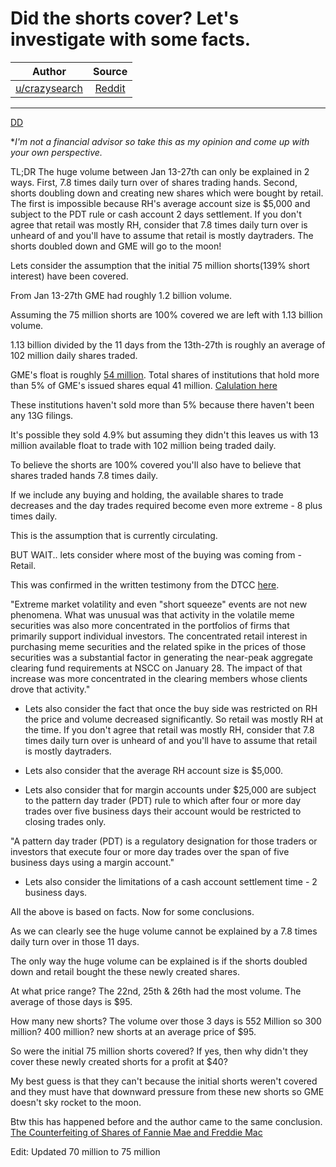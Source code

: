 Did the shorts cover? Let's investigate with some facts.
========================================================

| Author       | Source       | 
| :-------------: |:-------------:|
|  [u/crazysearch](https://www.reddit.com/user/crazysearch/) | [Reddit](https://www.reddit.com/r/GME/comments/mc3tyi/did_the_shorts_cover_lets_investigate_with_some/) | 

---


[DD](https://www.reddit.com/r/GME/search?q=flair_name%3A%22DD%22&restrict_sr=1)

**I'm not a financial advisor so take this as my opinion and come up with your own perspective.*

TL;DR The huge volume between Jan 13-27th can only be explained in 2 ways. First, 7.8 times daily turn over of shares trading hands. Second, shorts doubling down and creating new shares which were bought by retail. The first is impossible because RH's average account size is $5,000 and subject to the PDT rule or cash account 2 days settlement. If you don't agree that retail was mostly RH, consider that 7.8 times daily turn over is unheard of and you'll have to assume that retail is mostly daytraders. The shorts doubled down and GME will go to the moon!

Lets consider the assumption that the initial 75 million shorts(139% short interest) have been covered.

From Jan 13-27th GME had roughly 1.2 billion volume.

Assuming the 75 million shorts are 100% covered we are left with 1.13 billion volume.

1.13 billion divided by the 11 days from the 13th-27th is roughly an average of 102 million daily shares traded.

GME's float is roughly [54 million](https://news.gamestop.com/financial-information/fundamentals/trading-statistics). Total shares of institutions that hold more than 5% of GME's issued shares equal 41 million. [Calulation here](https://www.reddit.com/r/GME/comments/m9wy5c/solid_proof_that_the_shorts_havent_fully_covered/?utm_source=share&utm_medium=ios_app&utm_name=iossmf)

These institutions haven't sold more than 5% because there haven't been any 13G filings.

It's possible they sold 4.9% but assuming they didn't this leaves us with 13 million available float to trade with 102 million being traded daily.

To believe the shorts are 100% covered you'll also have to believe that shares traded hands 7.8 times daily.

If we include any buying and holding, the available shares to trade decreases and the day trades required become even more extreme - 8 plus times daily.

This is the assumption that is currently circulating.

BUT WAIT.. lets consider where most of the buying was coming from - Retail.

This was confirmed in the written testimony from the DTCC [here](https://www.dtcc.com/dtcc-connection/articles/2021/february/18/dtcc-statement-to-house-financial-services-cmte).

"Extreme market volatility and even "short squeeze" events are not new phenomena. What was unusual was that activity in the volatile meme securities was also more concentrated in the portfolios of firms that primarily support individual investors. The concentrated retail interest in purchasing meme securities and the related spike in the prices of those securities was a substantial factor in generating the near-peak aggregate clearing fund requirements at NSCC on January 28. The impact of that increase was more concentrated in the clearing members whose clients drove that activity."

- Lets also consider the fact that once the buy side was restricted on RH the price and volume decreased significantly. So retail was mostly RH at the time. If you don't agree that retail was mostly RH, consider that 7.8 times daily turn over is unheard of and you'll have to assume that retail is mostly daytraders.

- Lets also consider that the average RH account size is $5,000.

- Lets also consider that for margin accounts under $25,000 are subject to the pattern day trader (PDT) rule to which after four or more day trades over five business days their account would be restricted to closing trades only.

"A pattern day trader (PDT) is a regulatory designation for those traders or investors that execute four or more day trades over the span of five business days using a margin account."

- Lets also consider the limitations of a cash account settlement time - 2 business days.

All the above is based on facts. Now for some conclusions.

As we can clearly see the huge volume cannot be explained by a 7.8 times daily turn over in those 11 days.

The only way the huge volume can be explained is if the shorts doubled down and retail bought the these newly created shares.

At what price range? The 22nd, 25th & 26th had the most volume. The average of those days is $95.

How many new shorts? The volume over those 3 days is 552 Million so 300 million? 400 million? new shorts at an average price of $95.

So were the initial 75 million shorts covered? If yes, then why didn't they cover these newly created shorts for a profit at $40?

My best guess is that they can't because the initial shorts weren't covered and they must have that downward pressure from these new shorts so GME doesn't sky rocket to the moon.

Btw this has happened before and the author came to the same conclusion.\
[The Counterfeiting of Shares of Fannie Mae and Freddie Mac](https://www.sec.gov/comments/s7-08-09/s70809-407a.pdf)

Edit: Updated 70 million to 75 million

